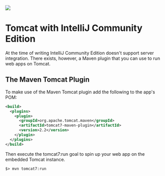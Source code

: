 <img src="https://github.com/stayahead-training/shared/blob/master/stayahead.png" />

# Tomcat with IntelliJ Community Edition

At the time of writing IntelliJ Community Edition doesn't support server integration. There exists, however, a Maven plugin that you can use to run web apps on Tomcat.

## The Maven Tomcat Plugin

To make use of the Maven Tomcat plugin add the following to the app's POM:

```xml
<build>
  <plugins>
    <plugin>
      <groupId>org.apache.tomcat.maven</groupId>
      <artifactId>tomcat7-maven-plugin</artifactId>
      <version>2.2</version>
    </plugin>
  </plugins>
</build>
```

Then execute the tomcat7:run goal to spin up your web app on the embedded Tomcat instance.

```
$> mvn tomcat7:run
```
